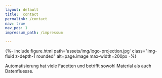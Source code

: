 ```yaml
---
layout: default
title:  contact
permalink: /contact
nav: true
nav_pos: 1
impressum_path: /impressum

---
```


{%- include figure.html
   path='assets/img/logo-projection.jpg'
   class="img-fluid z-depth-1 rounded"
   alt=page.image
   max-width=200px -%}

Automatisierung hat viele Facetten und betrifft sowohl Material als auch Datenfluesse.